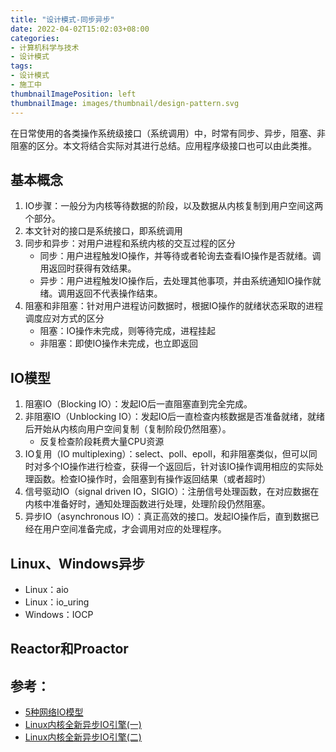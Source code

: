 ```yaml
---
title: "设计模式-同步异步"
date: 2022-04-02T15:02:03+08:00
categories:
- 计算机科学与技术
- 设计模式
tags:
- 设计模式
- 施工中
thumbnailImagePosition: left
thumbnailImage: images/thumbnail/design-pattern.svg
---
```

在日常使用的各类操作系统级接口（系统调用）中，时常有同步、异步，阻塞、非阻塞的区分。本文将结合实际对其进行总结。应用程序级接口也可以由此类推。
<!--more-->
## 基本概念
1. IO步骤：一般分为内核等待数据的阶段，以及数据从内核复制到用户空间这两个部分。
1. 本文针对的接口是系统接口，即系统调用
1. 同步和异步：对用户进程和系统内核的交互过程的区分
    - 同步：用户进程触发IO操作，并等待或者轮询去查看IO操作是否就绪。调用返回时获得有效结果。
    - 异步：用户进程触发IO操作后，去处理其他事项，并由系统通知IO操作就绪。调用返回不代表操作结束。
1. 阻塞和非阻塞：针对用户进程访问数据时，根据IO操作的就绪状态采取的进程调度应对方式的区分
    - 阻塞：IO操作未完成，则等待完成，进程挂起
    - 非阻塞：即使IO操作未完成，也立即返回
## IO模型
1. 阻塞IO（Blocking IO）：发起IO后一直阻塞直到完全完成。
1. 非阻塞IO（Unblocking IO）：发起IO后一直检查内核数据是否准备就绪，就绪后开始从内核向用户空间复制（复制阶段仍然阻塞）。
    - 反复检查阶段耗费大量CPU资源
1. IO复用（IO multiplexing）：select、poll、epoll，和非阻塞类似，但可以同时对多个IO操作进行检查，获得一个返回后，针对该IO操作调用相应的实际处理函数。检查IO操作时，会阻塞到有操作返回结果（或者超时）
1. 信号驱动IO（signal driven IO，SIGIO）：注册信号处理函数，在对应数据在内核中准备好时，通知处理函数进行处理，处理阶段仍然阻塞。
1. 异步IO（asynchronous IO）：真正高效的接口。发起IO操作后，直到数据已经在用户空间准备完成，才会调用对应的处理程序。

## Linux、Windows异步
- Linux：aio
- Linux：io_uring
- Windows：IOCP

## Reactor和Proactor

## 参考：
- [5种网络IO模型](https://zhuanlan.zhihu.com/p/54580385)
- [Linux内核全新异步IO引擎(一)](https://zhuanlan.zhihu.com/p/334658432)
- [Linux内核全新异步IO引擎(二)](https://zhuanlan.zhihu.com/p/334763504)